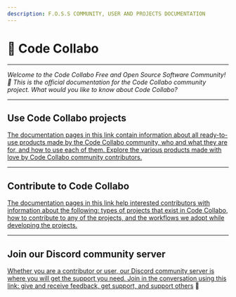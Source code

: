 ```yaml
---
description: F.O.S.S COMMUNITY, USER AND PROJECTS DOCUMENTATION
---
```


# 👋 Code Collabo

***

_Welcome to the Code Collabo Free and Open Source Software Community! 🙌 This is the official documentation for the Code Collabo community project. What would you like to know about Code Collabo?_

***

## Use Code Collabo projects

[The documentation pages in this link contain information about all ready-to-use products made by the Code Collabo community, who and what they are for, and how to use each of them. Explore the various products made with love by Code Collabo community contributors.](https://code-collabo.gitbook.io/users/)

***

## Contribute to Code Collabo

[The documentation pages in this link help interested contributors with information about the following: types of projects that exist in Code Collabo, how to contribute to any of the projects, and the workflows we adopt while developing the projects.](https://code-collabo.gitbook.io/docs/)

***

## Join our Discord community server

[Whether you are a contributor or user, our Discord community server is where you will get the support you need. Join in the conversation using this link: give and receive feedback, get support, and support others](https://discord.gg/p3YSnWfn) 🤝
